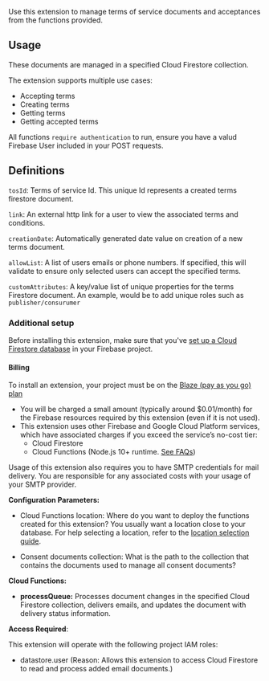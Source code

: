 Use this extension to manage terms of service documents and acceptances from the functions provided.

## Usage

These documents are managed in a specified Cloud Firestore collection.

The extension supports multiple use cases:

- Accepting terms
- Creating terms
- Getting terms
- Getting accepted terms

All functions `require authentication` to run, ensure you have a valud Firebase User included in your POST requests.

## Definitions

`tosId`: Terms of service Id. This unique Id represents a created terms firestore document.

`link`: An external http link for a user to view the associated terms and conditions.

`creationDate`: Automatically generated date value on creation of a new terms document.

`allowList`: A list of users emails or phone numbers. If specified, this will validate to ensure only selected users can accept the specified terms.

`customAttributes`: A key/value list of unique properties for the terms Firestore document. An example, would be to add unique roles such as `publisher/consurumer`

### Additional setup

Before installing this extension, make sure that you've [set up a Cloud Firestore database](https://firebase.google.com/docs/firestore/quickstart) in your Firebase project.

#### Billing

To install an extension, your project must be on the [Blaze (pay as you go) plan](https://firebase.google.com/pricing)

- You will be charged a small amount (typically around $0.01/month) for the Firebase resources required by this extension (even if it is not used).
- This extension uses other Firebase and Google Cloud Platform services, which have associated charges if you exceed the service’s no-cost tier:
  - Cloud Firestore
  - Cloud Functions (Node.js 10+ runtime. [See FAQs](https://firebase.google.com/support/faq#extensions-pricing))

Usage of this extension also requires you to have SMTP credentials for mail delivery. You are responsible for any associated costs with your usage of your SMTP provider.

**Configuration Parameters:**

- Cloud Functions location: Where do you want to deploy the functions created for this extension? You usually want a location close to your database. For help selecting a location, refer to the [location selection guide](https://firebase.google.com/docs/functions/locations).

- Consent documents collection: What is the path to the collection that contains the documents used to manage all consent documents?

**Cloud Functions:**

- **processQueue:** Processes document changes in the specified Cloud Firestore collection, delivers emails, and updates the document with delivery status information.

**Access Required**:

This extension will operate with the following project IAM roles:

- datastore.user (Reason: Allows this extension to access Cloud Firestore to read and process added email documents.)
